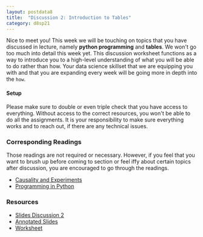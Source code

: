```yaml
---
layout: postdata8
title:  "Discussion 2: Introduction to Tables"
category: d8sp21
---
```


Nice to meet you! This week we will be touching on topics that you have discussed in lecture, namely **python programming** and **tables**. We won't go too much into detail this week yet. This discussion worksheet functions as a way to introduce you to a high-level understanding of what you will be able to do rather than how. Your data science skillset that we are equipping you with and that you are expanding every week will be going more in depth into the `how`.

#### Setup

Please make sure to double or even triple check that you have access to everything. Without access to the correct resources, you won't be able to do all the assignments. It is your responsibility to make sure everything works and to reach out, if there are any technical issues.


### Corresponding Readings

Those readings are not required or necessary. However, if you feel that you want to brush up before coming to section or feel iffy about certain topics after discussion, you are encouraged to go through the readings.

- [Causality and Experiments](https://www.inferentialthinking.com/chapters/02/causality-and-experiments.html)
- [Programming in Python](https://www.inferentialthinking.com/chapters/03/programming-in-python.html)


### Resources

- [Slides Discussion 2](/assets/docs/d8-sp21-dis02.pdf)
- [Annotated Slides](/)
- [Worksheet](http://tinyurl.com/d8discussion2)
